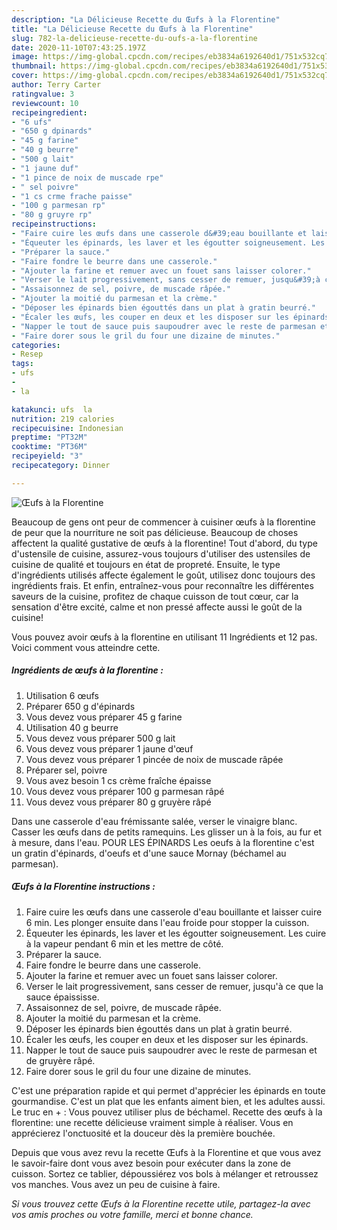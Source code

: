 ```yaml
---
description: "La Délicieuse Recette du Œufs à la Florentine"
title: "La Délicieuse Recette du Œufs à la Florentine"
slug: 782-la-delicieuse-recette-du-oufs-a-la-florentine
date: 2020-11-10T07:43:25.197Z
image: https://img-global.cpcdn.com/recipes/eb3834a6192640d1/751x532cq70/oeufs-a-la-florentine-photo-principale-de-la-recette.jpg
thumbnail: https://img-global.cpcdn.com/recipes/eb3834a6192640d1/751x532cq70/oeufs-a-la-florentine-photo-principale-de-la-recette.jpg
cover: https://img-global.cpcdn.com/recipes/eb3834a6192640d1/751x532cq70/oeufs-a-la-florentine-photo-principale-de-la-recette.jpg
author: Terry Carter
ratingvalue: 3
reviewcount: 10
recipeingredient:
- "6 ufs"
- "650 g dpinards"
- "45 g farine"
- "40 g beurre"
- "500 g lait"
- "1 jaune duf"
- "1 pince de noix de muscade rpe"
- " sel poivre"
- "1 cs crme frache paisse"
- "100 g parmesan rp"
- "80 g gruyre rp"
recipeinstructions:
- "Faire cuire les œufs dans une casserole d&#39;eau bouillante et laisser cuire 6 min. Les plonger ensuite dans l&#39;eau froide pour stopper la cuisson."
- "Équeuter les épinards, les laver et les égoutter soigneusement. Les cuire à la vapeur pendant 6 min et les mettre de côté."
- "Préparer la sauce."
- "Faire fondre le beurre dans une casserole."
- "Ajouter la farine et remuer avec un fouet sans laisser colorer."
- "Verser le lait progressivement, sans cesser de remuer, jusqu&#39;à ce que la sauce épaississe."
- "Assaisonnez de sel, poivre, de muscade râpée."
- "Ajouter la moitié du parmesan et la crème."
- "Déposer les épinards bien égouttés dans un plat à gratin beurré."
- "Écaler les œufs, les couper en deux et les disposer sur les épinards."
- "Napper le tout de sauce puis saupoudrer avec le reste de parmesan et de gruyère râpé."
- "Faire dorer sous le gril du four une dizaine de minutes."
categories:
- Resep
tags:
- ufs
- 
- la

katakunci: ufs  la 
nutrition: 219 calories
recipecuisine: Indonesian
preptime: "PT32M"
cooktime: "PT36M"
recipeyield: "3"
recipecategory: Dinner

---
```



![Œufs à la Florentine](https://img-global.cpcdn.com/recipes/eb3834a6192640d1/751x532cq70/oeufs-a-la-florentine-photo-principale-de-la-recette.jpg)

Beaucoup de gens ont peur de commencer à cuisiner œufs à la florentine de peur que la nourriture ne soit pas délicieuse. Beaucoup de choses affectent la qualité gustative de œufs à la florentine! Tout d'abord, du type d'ustensile de cuisine, assurez-vous toujours d'utiliser des ustensiles de cuisine de qualité et toujours en état de propreté. Ensuite, le type d'ingrédients utilisés affecte également le goût, utilisez donc toujours des ingrédients frais. Et enfin, entraînez-vous pour reconnaître les différentes saveurs de la cuisine, profitez de chaque cuisson de tout cœur, car la sensation d'être excité, calme et non pressé affecte aussi le goût de la cuisine!

<!--inarticleads1-->

Vous pouvez avoir œufs à la florentine en utilisant 11 Ingrédients et 12 pas. Voici comment vous atteindre cette.

##### Ingrédients de œufs à la florentine :

1. Utilisation 6 œufs
1. Préparer 650 g d&#39;épinards
1. Vous devez vous préparer 45 g farine
1. Utilisation 40 g beurre
1. Vous devez vous préparer 500 g lait
1. Vous devez vous préparer 1 jaune d&#39;œuf
1. Vous devez vous préparer 1 pincée de noix de muscade râpée
1. Préparer  sel, poivre
1. Vous avez besoin 1 cs crème fraîche épaisse
1. Vous devez vous préparer 100 g parmesan râpé
1. Vous devez vous préparer 80 g gruyère râpé


Dans une casserole d&#39;eau frémissante salée, verser le vinaigre blanc. Casser les œufs dans de petits ramequins. Les glisser un à la fois, au fur et à mesure, dans l&#39;eau. POUR LES ÉPINARDS Les oeufs à la florentine c&#39;est un gratin d&#39;épinards, d&#39;oeufs et d&#39;une sauce Mornay (béchamel au parmesan). 

<!--inarticleads2-->

##### Œufs à la Florentine instructions :

1. Faire cuire les œufs dans une casserole d&#39;eau bouillante et laisser cuire 6 min. Les plonger ensuite dans l&#39;eau froide pour stopper la cuisson.
1. Équeuter les épinards, les laver et les égoutter soigneusement. Les cuire à la vapeur pendant 6 min et les mettre de côté.
1. Préparer la sauce.
1. Faire fondre le beurre dans une casserole.
1. Ajouter la farine et remuer avec un fouet sans laisser colorer.
1. Verser le lait progressivement, sans cesser de remuer, jusqu&#39;à ce que la sauce épaississe.
1. Assaisonnez de sel, poivre, de muscade râpée.
1. Ajouter la moitié du parmesan et la crème.
1. Déposer les épinards bien égouttés dans un plat à gratin beurré.
1. Écaler les œufs, les couper en deux et les disposer sur les épinards.
1. Napper le tout de sauce puis saupoudrer avec le reste de parmesan et de gruyère râpé.
1. Faire dorer sous le gril du four une dizaine de minutes.


C&#39;est une préparation rapide et qui permet d&#39;apprécier les épinards en toute gourmandise. C&#39;est un plat que les enfants aiment bien, et les adultes aussi. Le truc en + : Vous pouvez utiliser plus de béchamel. Recette des œufs à la florentine: une recette délicieuse vraiment simple à réaliser. Vous en apprécierez l&#39;onctuosité et la douceur dès la première bouchée. 

<!--inarticleads1-->

<p>
Depuis que vous avez revu la recette Œufs à la Florentine et que vous avez le savoir-faire dont vous avez besoin pour exécuter dans la zone de cuisson. Sortez ce tablier, dépoussiérez vos bols à mélanger et retroussez vos manches. Vous avez un peu de cuisine à faire.
</p>

<p>
<i>Si vous trouvez cette Œufs à la Florentine recette utile, partagez-la avec vos amis proches ou votre famille, merci et bonne chance.</i>
</p>
